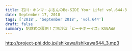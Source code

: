 ```yaml
---
title: 石川・ホンマ・ぶるんのBe-SIDE Your Life! vol.644-3
date: September 17, 2018
tags: ['2018', 'September 2018', 'vol.644']
draft: false
summary: 始球式の裏側！ご無沙汰「ビーチボーイズ」KAGAWA
---
```


http://project-phi.ddo.jp/ishikawa/ishikawa644_3.mp3
